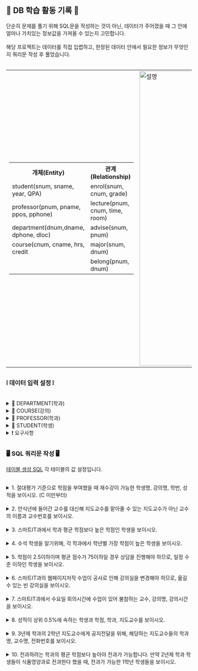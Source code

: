 <h2> 📃 DB 학습 활동 기록 📃 </h2>

단순히 문제를 풀기 위해 SQL문을 작성하는 것이 아닌, 데이터가 주어졌을 때 그 안에 얼마나 가치있는 정보값을 가져올 수 있는지 고민합니다. </br>
</br>
해당 프로젝트는 데이터를 직접 입렵하고, 한정된 데이터 안에서 필요한 정보가 무엇인지 쿼리문 작성 후 풀었습니다. 
<br>
</br>
<table>
  <tr>
    <td>
      <table>
        <tr>
          <th>개체(Entity)</th>
          <th>관계(Relationship)</th>
        </tr>
        <tr><td>student(snum, sname, year, QPA)</td><td>enrol(snum, cnum, grade)</td></tr>
        <tr><td>professor(pnum, pname, ppos, pphone)</td><td>lecture(pnum, cnum, time, room)</td></tr>
        <tr><td>department(dnum,dname, dphone, dloc)</td><td>advise(snum, pnum)</td></tr>
        <tr><td>course(cnum, cname, hrs, credit</td><td>major(snum, dnum)</td></tr>
        <tr><td></td><td>belong(pnum, dnum)</td></tr>
      </table>
    </td>
    <td>
      <img src="https://github.com/user-attachments/assets/c8242a44-4ae4-4a2a-8161-03098276004c" alt="설명" width="800" />
    </td>
  </tr>
</table>




<h2></h2>

<h3> ❕ 데이터 입력 설정 ❕ </h3>
</br>
<details>
<summary>📝 DEPARTMENT(학과) </summary>
  <h2></h2>
<div markdown="1">

- 스마트it과(3), 식품영양과(3), 유아교육과(3), 섬유패디과(2), 문예창작과(2) 총 5개의 학과를 선정하므로 5개의 카디널리티가 생성된다.
- dloc 설정 시 앞 2자리의 건물번호, 뒤 3자리 호실번호로 설정한다.
- dnum과 PROFESSOR의 belong은 같은 값이 들어간다.

</div>
</details>

<details>
<summary>📝 COURSE(강의) </summary>
  <h2></h2>
<div markdown="1">

- 각 학년마다 3과목이 개설되고 각 학년마다 2개의 반으로 구성된다. 
  </br></br>
  &nbsp; &nbsp; &nbsp; &nbsp; &nbsp; 3년제 학과: 3학년 * 3과목 * 2반 = 18과목</BR>
  &nbsp; &nbsp; &nbsp; &nbsp; &nbsp; 2년제 학과: 2학년 * 3과목 * 2반 = 12과목</BR>
  &nbsp; &nbsp; &nbsp; &nbsp; &nbsp; 18 * 3 + 12 * 2 = 78이므로, 총 78개의 카디널리티가 생성된다.
    <h2></h2>
- cnum 설정시 1, 2번째자리 개설 번호, 3번째 수강학년 번호, 4번째 해당 학기의 과목번호, 5번째 A, B 각 반을 나타내는 1, 2로 설정한다.
- hrs와 credit은 해당 강의 시간과 학점이 다른 경우가 있으므로 따로 구분해 생성한다.
</div>
</details>

<details>
<summary>📝 PROFESSOR(학과) </summary>
  <h2></h2>
<div markdown="1">

- 3년제 학과의 교수는 9명, 2년제 학과의 교수는 6명| 3 * 9 + 2 * 6 = 39이므로 총 39개의 카디널리티가 생성된다.
- PROFESSOR의 ppos 설정 시 1번째자리 직급 (정교수 1, 부교수 2, 조교수3, 전임강사 4) 2번째 호부 (1~9),
  </br>  전임강사는 실제 데이터베이스에 표현하지 않을 것으로 설정한다.
  </br>
- dphone 설정 시 학과 전화번호가 0으로 끝나므로 앞 3자리는 학과번호와 같되, 교수번호 마지막 자리에 1에서 9까지의 숫자를 할당한다.
  </br> 단, 2년제일 경우 1에서 6을 할당한다.
- 3년제 학과의 교수는 9명, 2년제 학과의 교수는 6명이지만 각 반 수는 6, 4이다.
  </br> 즉, 모든 교수가 다 지도교수로 들어가는 것은 아니며, 지도교수가 아닐 경우 강의전담교수라는 것에 유의한다.

</div>
</details>

<details>
<summary>📝 STUDENT(학생) </summary>
  <h2></h2>
<div markdown="1">

- 한 반에 3명씩 들어가므로
  </br></br>
  &nbsp; &nbsp; &nbsp; &nbsp; &nbsp; 3년제 학과: 3학년 * 2반 * 3명 = 18명</BR>
  &nbsp; &nbsp; &nbsp; &nbsp; &nbsp; 2년제 학과: 2학년 * 2반 * 3명 = 12명</BR>
  &nbsp; &nbsp; &nbsp; &nbsp; &nbsp; 18 * 3 + 12 * 2 = 78이므로 총 78개의 카디널리티가 생성된다.
    <h2></h2>
- STUDENT의 qpa는 학점의 소수 둘째자리까지 표현하도록 한다.

</div>
</details>

<details>
<summary>❗ 요구사항 </summary>
<div markdown="1">

- 학생은 한 명의 지도교수를 가진다.
- 학생은 한 학과에 속한다.
- 학생은 여러 강의를 들을 수 있고 여러 학생이 강의를 듣는다.
- 교수는 여러 과목을 수업할 수 있다.
- 교수는 한 학과에 속한다.

</div>
</details>

<h2></h2>

<h3> 🖥 SQL 쿼리문 작성 🖥 </h3>

[테이블 생성 SQL](https://github.com/DaOn1072/DB-activity-log/blob/main/%ED%85%8C%EC%9D%B4%EB%B8%94%20%EC%83%9D%EC%84%B1%20SQL%EB%AC%B8.txt) 각 테이블의 값 설정입니다.

<h2></h2>

<details>
<summary>1. 절대평가 기준으로 학점을 부여했을 때 재수강이 가능한 학생명, 강의명, 학번, 성적을 보이시오. (C 미만부터) </summary>
<div markdown="1">
</br>

- [테이블 생성 SQL](https://github.com/DaOn1072/DB-activity-log/blob/main/%ED%85%8C%EC%9D%B4%EB%B8%94%20%EC%83%9D%EC%84%B1%20SQL%EB%AC%B8.txt)
<h2></h2>

- 학생이 등록한 과목을 알아야하기 때문에 학생 테이블의 키본키 학번과 등록 테이블의 외래키 학번을 조인합니다.
- 과목의 성적을 알기 위해서 과목 테이블의 기본키와 과목번호와 등록 테이블의 외래키 과목번호를 조인합니다.
- 성적이 70점 미만인 것을 찾으면, 어떤 학생이 무슨 과목에서 70점 미만으로 C 아래 성적을 받았는지 알 수 있습니다.

</div>
</details>
</br>

<details>
<summary>2. 안식년에 들어간 교수를 대신해 지도교수를 맡아줄 수 있는 지도교수가 아닌 교수의 이름과 교수번호를 보이시오. </summary>
<div markdown="1">
</br>

- [테이블 생성 SQL](https://github.com/DaOn1072/DB-activity-log/blob/main/%ED%85%8C%EC%9D%B4%EB%B8%94%20%EC%83%9D%EC%84%B1%20SQL%EB%AC%B8.txt)
<h2></h2>

- 교수의 소속 학과를 알기 위해서 테이블의 학과번호와 교수 테이블의 belong 값을 조인합니다.
- SUBSTR(ppos, 1, 1)을 수행하여 앞에 숫자 직급이 3이하인 것을 찾습니다. 같은 방법으로 호봉 6 이상을 찾습니다.
- 지도교수를 제외하기 위해 NOT EXISTS를 사용하여 지도교수가 아니면서 직급과 호봉의 조건을 만족하는 교수님을 구합니다.

</div>
</details>
</br>

<details>
<summary>3. 스마트IT과에서 학과 평균 학점보다 높은 학점인 학생을 보이시오. </summary>
<div markdown="1">
</br>

- [테이블 생성 SQL](https://github.com/DaOn1072/DB-activity-log/blob/main/%ED%85%8C%EC%9D%B4%EB%B8%94%20%EC%83%9D%EC%84%B1%20SQL%EB%AC%B8.txt)
<h2></h2>

- 학과 번호 중, 해당 학과번호인 것만 검색합니다.
- HAVING 절을 사용하여 학점의 검색 조건을 추가하여, 해당 평균 학점보다 높은 학점만 검색하도록 합니다.

</div>
</details>

</br>
<details>
<summary>4. 수석 학생을 알기위해, 각 학과에서 학년별 가장 학점이 높은 학생을 보이시오. </summary>
<div markdown="1">
</br>

- [테이블 생성 SQL](https://github.com/DaOn1072/DB-activity-log/blob/main/%ED%85%8C%EC%9D%B4%EB%B8%94%20%EC%83%9D%EC%84%B1%20SQL%EB%AC%B8.txt)
<h2></h2>

- 같은 값끼리 그룹화될 수 있기 위해 학년과 학과번호를 GROUP BY 합니다.
- SELECT와 GROUP BY에 sname을 추가하게 될 경우 높은 학점과 관련 없이 모든 학생의 학점이 보이지 않으므로, 전체 질의에서 조건을 추가한다.
- 학과와 학년, 학점을 괄호로 묶지 않으면 각각의 데이터로 취급합니다.

</div>
</details>
</br>

<details>
<summary>5. 학점이 2.5이하이며 평균 점수가 75이하일 경우 상담을 진행해야 하므로, 일정 수준 이하인 학생을 보이시오. </summary>
<div markdown="1">
</br>

- [테이블 생성 SQL](https://github.com/DaOn1072/DB-activity-log/blob/main/%ED%85%8C%EC%9D%B4%EB%B8%94%20%EC%83%9D%EC%84%B1%20SQL%EB%AC%B8.txt)
<h2></h2>

- 전공 학과를 알기 위해서 학과 테이블의 학과번호와 학생 테이블의 major를 조인합니다.
- 학생 테이블의 기본키 학번과 등록 테이블의 외래키 학번을 조인하여 학생이 등록한 과목을 알아냅니다.
- AVG 함수로 평균 점수를 구한 후, ROUND 함수를 사용하여 소수점 첫째 자리까지만 보이도록 합니다.
</div>
</details>
</br>

<details>
<summary>6. 스마트IT과의 웹페이지저작 수업이 공사로 인해 강의실을 변경해야 하므로, 옮길 수 있는 빈 강의실을 보이시오. </summary>
<div markdown="1">
</br>

- [테이블 생성 SQL](https://github.com/DaOn1072/DB-activity-log/blob/main/%ED%85%8C%EC%9D%B4%EB%B8%94%20%EC%83%9D%EC%84%B1%20SQL%EB%AC%B8.txt)
<h2></h2>

- 학과의 수업은 해당 학과 건물에서만 진행하므로, 다른 학과의 강의실 번호는 필요하지 않습니다.
- 부속 질의를 통해 LIKE 연산자를 사용해 '웹페이지저작'이라는 이름의 과목을 찾고, 해당 과목의 강의 시간을 구합니다.
- NOT IN 연산자를 사용해 구한 시간은 해당 강의시간에 수업이 없으므로, 강의실이 비었음을 알 수 있습니다.
</div>
</details>
</br>

<details>
<summary>7. 스마트IT과에서 수요일 회의시간에 수업이 있어 불참하는 교수, 강의명, 강의시간을 보이시오.</summary>
<div markdown="1">
</br>

- [테이블 생성 SQL](https://github.com/DaOn1072/DB-activity-log/blob/main/%ED%85%8C%EC%9D%B4%EB%B8%94%20%EC%83%9D%EC%84%B1%20SQL%EB%AC%B8.txt)
<h2></h2>

- DISTINCT를 사용하여 교수명과  수업명의 중복을 없앱니다.
- time의 경우 앞의 숫자가 요일, 뒤에 숫자가 시작과 끝 시간을 알리므로 같은 요일이라도 뒤에 시간이 달라 중복으로 보지 않습니다.
- SUBSTR을 사용하여 time의 첫 번째 데이터 요일 숫자만 보이도록 합니다.
- time의 앞자리는 1에서 5까지 요일을 뜻하므로, 수요일을 의미하는 3으로 시작하는 time을 구합니다.
</div>
</details>
</br>

<details>
<summary>8. 성적이 상위 0.5%에 속하는 학생과 학점, 학과, 지도교수를 보이시오. </summary>
<div markdown="1">
</br>

- [테이블 생성 SQL](https://github.com/DaOn1072/DB-activity-log/blob/main/%ED%85%8C%EC%9D%B4%EB%B8%94%20%EC%83%9D%EC%84%B1%20SQL%EB%AC%B8.txt)
<h2></h2>

</div>
</details>
</br>

<details>
<summary>9. 3년제 학과의 2학년 지도교수에게 공지전달을 위해, 해당하는 지도교수들의 학과명, 교수명, 전화번호를 보이시오.</summary>
<div markdown="1">
</br>

- [테이블 생성 SQL](https://github.com/DaOn1072/DB-activity-log/blob/main/%ED%85%8C%EC%9D%B4%EB%B8%94%20%EC%83%9D%EC%84%B1%20SQL%EB%AC%B8.txt)
<h2></h2>

- 학과번호와 교수 테이블의 belong 데이터 값을 조인합니다.
- 지도교수는 학생과 지도로 이어져있기 때문에 교수번호와 학생 테이블의 adivse 데이터 값을 조인합니다.
- year=2로 2학년 학생의 지도를 맡은 교수를 검색합니다.
- IN 연산자를 사용해 학과번호가 3년제만 있는 테이블의 학과번호와 맞는지 확인하여 2년제를 제외합니다.
</div>
</details>
</br>

<details>
<summary>10. 전과하려는 학과의 평균 학점보다 높아야 전과가 가능합니다. 만약 2년제 학과 학생들이 식품영양과로 전과한다 했을 때, 전과가 가능한 1학년 학생들을 보이시오.</summary>
<div markdown="1">
</br>

- [테이블 생성 SQL](https://github.com/DaOn1072/DB-activity-log/blob/main/%ED%85%8C%EC%9D%B4%EB%B8%94%20%EC%83%9D%EC%84%B1%20SQL%EB%AC%B8.txt)
<h2></h2>

- NOt IN 연산자를 사용해 1학년인 학생 중 2년제 학과에 다니는 학생을 찾습니다.
- 학과 테이블에서 이름이 식품영양과인 학과번호를 구합니다.
- 학과번호의 학점 평균을 AVG 함수를 이용하여 구한 후, 해당 평균 학점보다 높은 학생을 찾습니다.
</div>
</details>
